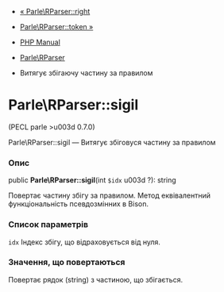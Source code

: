 - [« Parle\RParser::right](parle-rparser.right.md)
- [Parle\RParser::token »](parle-rparser.token.md)

- [PHP Manual](index.md)
- [Parle\RParser](class.parle-rparser.md)
- Витягує збігаючу частину за правилом

# Parle\RParser::sigil

(PECL parle \>u003d 0.7.0)

Parle\RParser::sigil — Витягує збіговуся частину за правилом

### Опис

public **Parle\RParser::sigil**(int `$idx` u003d ?): string

Повертає частину збігу за правилом. Метод еквівалентний
функціональність псевдозмінних в Bison.

### Список параметрів

`idx`
Індекс збігу, що відраховується від нуля.

### Значення, що повертаються

Повертає рядок (string) з частиною, що збігається.
